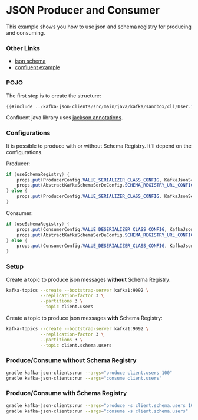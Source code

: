 # JSON Producer and Consumer

This example shows you how to use json and schema registry for producing and consuming.

### Other Links

- [json schema](https://json-schema.org/)
- [confluent example](https://docs.confluent.io/platform/current/schema-registry/fundamentals/serdes-develop/serdes-json.html)

### POJO

The first step is to create the structure:

```java
{{#include ../kafka-json-clients/src/main/java/kafka/sandbox/cli/User.java}}
```

Confluent java library uses [jackson annotations](https://github.com/FasterXML/jackson-annotations?tab=readme-ov-file#usage-simple).

### Configurations

It is possible to produce with or without Schema Registry. It'll depend on the configurations.

Producer:

```java
if (useSchemaRegistry) {
    props.put(ProducerConfig.VALUE_SERIALIZER_CLASS_CONFIG, KafkaJsonSchemaSerializer.class);
    props.put(AbstractKafkaSchemaSerDeConfig.SCHEMA_REGISTRY_URL_CONFIG, SCHEMA_REGISTRY_URL);
} else {
    props.put(ProducerConfig.VALUE_SERIALIZER_CLASS_CONFIG, KafkaJsonSerializer.class);
}
```

Consumer:

```java
if (useSchemaRegistry) {
    props.put(ConsumerConfig.VALUE_DESERIALIZER_CLASS_CONFIG, KafkaJsonSchemaDeserializer.class);
    props.put(AbstractKafkaSchemaSerDeConfig.SCHEMA_REGISTRY_URL_CONFIG, SCHEMA_REGISTRY_URL);
} else {
    props.put(ConsumerConfig.VALUE_DESERIALIZER_CLASS_CONFIG, KafkaJsonDeserializer.class);
}
```

### Setup

Create a topic to produce json messages **without** Schema Registry:

```bash
kafka-topics --create --bootstrap-server kafka1:9092 \
             --replication-factor 3 \
             --partitions 3 \
             --topic client.users
```

Create a topic to produce json messages **with** Schema Registry:

```bash
kafka-topics --create --bootstrap-server kafka1:9092 \
             --replication-factor 3 \
             --partitions 3 \
             --topic client.schema.users
```

### Produce/Consume without Schema Registry

```bash
gradle kafka-json-clients:run --args="produce client.users 100"
gradle kafka-json-clients:run --args="consume client.users"
```

### Produce/Consume with Schema Registry

```bash
gradle kafka-json-clients:run --args="produce -s client.schema.users 100"
gradle kafka-json-clients:run --args="consume -s client.schema.users"
```
